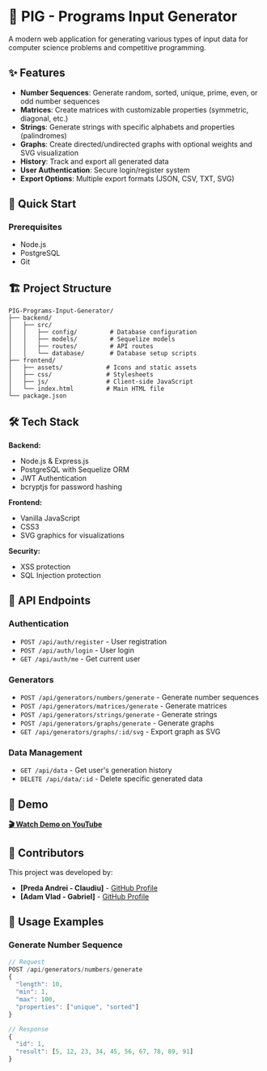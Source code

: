# 🐷 PIG - Programs Input Generator

A modern web application for generating various types of input data for computer science problems and competitive programming.

## ✨ Features

- **Number Sequences**: Generate random, sorted, unique, prime, even, or odd number sequences
- **Matrices**: Create matrices with customizable properties (symmetric, diagonal, etc.)
- **Strings**: Generate strings with specific alphabets and properties (palindromes)
- **Graphs**: Create directed/undirected graphs with optional weights and SVG visualization
- **History**: Track and export all generated data
- **User Authentication**: Secure login/register system
- **Export Options**: Multiple export formats (JSON, CSV, TXT, SVG)

## 🚀 Quick Start

### Prerequisites
- Node.js
- PostgreSQL
- Git

## 🏗️ Project Structure

```
PIG-Programs-Input-Generator/
├── backend/
│   ├── src/
│   │   ├── config/         # Database configuration
│   │   ├── models/         # Sequelize models
│   │   ├── routes/         # API routes
│   │   └── database/       # Database setup scripts
├── frontend/
│   ├── assets/            # Icons and static assets
│   ├── css/               # Stylesheets
│   ├── js/                # Client-side JavaScript
│   └── index.html         # Main HTML file
└── package.json
```

## 🛠️ Tech Stack

**Backend:**
- Node.js & Express.js
- PostgreSQL with Sequelize ORM
- JWT Authentication
- bcryptjs for password hashing

**Frontend:**
- Vanilla JavaScript
- CSS3
- SVG graphics for visualizations

**Security:**
- XSS protection
- SQL Injection protection

## 📖 API Endpoints

### Authentication
- `POST /api/auth/register` - User registration
- `POST /api/auth/login` - User login
- `GET /api/auth/me` - Get current user

### Generators
- `POST /api/generators/numbers/generate` - Generate number sequences
- `POST /api/generators/matrices/generate` - Generate matrices
- `POST /api/generators/strings/generate` - Generate strings
- `POST /api/generators/graphs/generate` - Generate graphs
- `GET /api/generators/graphs/:id/svg` - Export graph as SVG

### Data Management
- `GET /api/data` - Get user's generation history
- `DELETE /api/data/:id` - Delete specific generated data

## 🎥 Demo

**[🎬 Watch Demo on YouTube](https://www.youtube.com/watch?v=eYo0Ifwd7pQ)**

## 👥 Contributors

This project was developed by:

- **[Preda Andrei - Claudiu]** - [GitHub Profile](https://github.com/MTAxD12)
- **[Adam Vlad - Gabriel]** - [GitHub Profile](https://github.com/adam-vlad)

## 📝 Usage Examples

### Generate Number Sequence
```javascript
// Request
POST /api/generators/numbers/generate
{
  "length": 10,
  "min": 1,
  "max": 100,
  "properties": ["unique", "sorted"]
}

// Response
{
  "id": 1,
  "result": [5, 12, 23, 34, 45, 56, 67, 78, 89, 91]
}
```